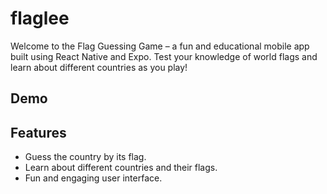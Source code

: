 # flaglee

Welcome to the Flag Guessing Game – a fun and educational mobile app built using React Native and Expo. Test your knowledge of world flags and learn about different countries as you play!

## Demo


## Features
- Guess the country by its flag.
- Learn about different countries and their flags.
- Fun and engaging user interface.
